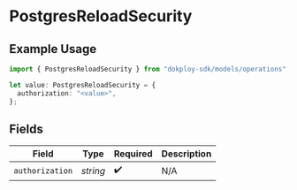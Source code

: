 # PostgresReloadSecurity

## Example Usage

```typescript
import { PostgresReloadSecurity } from "dokploy-sdk/models/operations";

let value: PostgresReloadSecurity = {
  authorization: "<value>",
};
```

## Fields

| Field              | Type               | Required           | Description        |
| ------------------ | ------------------ | ------------------ | ------------------ |
| `authorization`    | *string*           | :heavy_check_mark: | N/A                |